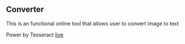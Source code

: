 ## Converter

This is an functional online tool that allows user to convert image to text

Power by Tesseract
[live][Converter]

[Converter]:
https://zidianlyu.github.io/Converter-Demo/
